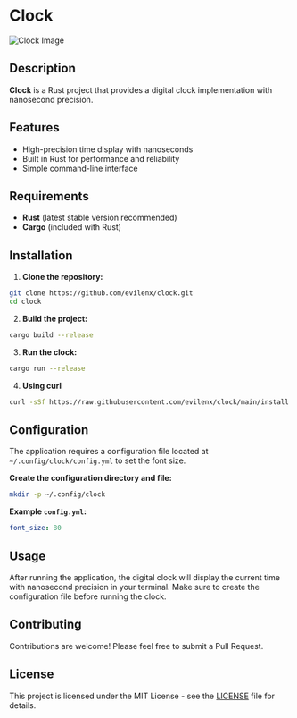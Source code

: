 # Clock
![Clock Image](assets/clock.gif)

## Description
  **Clock** is a Rust project that provides a digital clock implementation with nanosecond precision.

## Features
  - High-precision time display with nanoseconds
  - Built in Rust for performance and reliability
  - Simple command-line interface

## Requirements
  - **Rust** (latest stable version recommended)
- **Cargo** (included with Rust)

## Installation

  1. **Clone the repository:**
  ```bash
  git clone https://github.com/evilenx/clock.git
  cd clock
  ```

  2. **Build the project:**
  ```bash
  cargo build --release
  ```

  3. **Run the clock:**
  ```bash
  cargo run --release
  ```

  4. **Using curl**
  ```bash
  curl -sSf https://raw.githubusercontent.com/evilenx/clock/main/install.sh | bash

  ```

## Configuration
  The application requires a configuration file located at `~/.config/clock/config.yml` to set the font size.

  **Create the configuration directory and file:**
  ```bash
  mkdir -p ~/.config/clock
  ```

  **Example `config.yml`:**
  ```yaml
  font_size: 80
  ```

## Usage
  After running the application, the digital clock will display the current time with nanosecond precision in your terminal. Make sure to create the configuration file before running the clock.

## Contributing
  Contributions are welcome! Please feel free to submit a Pull Request.

## License
  This project is licensed under the MIT License - see the [LICENSE](LICENSE) file for details.
